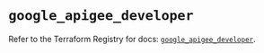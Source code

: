 # `google_apigee_developer`

Refer to the Terraform Registry for docs: [`google_apigee_developer`](https://registry.terraform.io/providers/hashicorp/google/6.11.2/docs/resources/apigee_developer).
